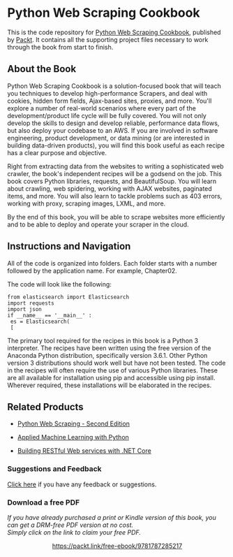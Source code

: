 


# Python Web Scraping Cookbook
This is the code repository for [Python Web Scraping Cookbook](https://www.packtpub.com/big-data-and-business-intelligence/python-web-scraping-cookbook?utm_source=github&utm_medium=repository&utm_campaign=9781787285217), published by [Packt](https://www.packtpub.com/?utm_source=github). It contains all the supporting project files necessary to work through the book from start to finish.
## About the Book
Python Web Scraping Cookbook is a solution-focused book that will teach you techniques to develop high-performance Scrapers, and deal with cookies, hidden form fields, Ajax-based sites, proxies, and more. You'll explore a number of real-world scenarios where every part of the development/product life cycle will be fully covered. You will not only develop the skills to design and develop reliable, performance data flows, but also deploy your codebase to an AWS. If you are involved in software engineering, product development, or data mining (or are interested in building data-driven products), you will find this book useful as each recipe has a clear purpose and objective.

Right from extracting data from the websites to writing a sophisticated web crawler, the book's independent recipes will be a godsend on the job. This book covers Python libraries, requests, and BeautifulSoup. You will learn about crawling, web spidering, working with AJAX websites, paginated items, and more. You will also learn to tackle problems such as 403 errors, working with proxy, scraping images, LXML, and more.

By the end of this book, you will be able to scrape websites more efficiently and to be able to deploy and operate your scraper in the cloud.

## Instructions and Navigation
All of the code is organized into folders. Each folder starts with a number followed by the application name. For example, Chapter02.



The code will look like the following:
```
from elasticsearch import Elasticsearch
import requests
import json
if __name__ == '__main__' :
 es = Elasticsearch(
 [
```

The primary tool required for the recipes in this book is a Python 3 interpreter. The recipes
have been written using the free version of the Anaconda Python distribution, specifically
version 3.6.1. Other Python version 3 distributions should work well but have not been
tested.
The code in the recipes will often require the use of various Python libraries. These are all
available for installation using pip and accessible using pip install. Wherever required,
these installations will be elaborated in the recipes.

## Related Products
* [Python Web Scraping - Second Edition](https://www.packtpub.com/big-data-and-business-intelligence/python-web-scraping-second-edition?utm_source=github&utm_medium=repository&utm_campaign=9781786462589)

* [Applied Machine Learning with Python](https://www.packtpub.com/big-data-and-business-intelligence/applied-machine-learning-python?utm_source=github&utm_medium=repository&utm_campaign=9781788297066)

* [Building RESTful Web services with .NET Core](https://www.packtpub.com/application-development/building-restful-web-services-net-core?utm_source=github&utm_medium=repository&utm_campaign=9781788291576)

### Suggestions and Feedback
[Click here](https://docs.google.com/forms/d/e/1FAIpQLSe5qwunkGf6PUvzPirPDtuy1Du5Rlzew23UBp2S-P3wB-GcwQ/viewform) if you have any feedback or suggestions.
### Download a free PDF

 <i>If you have already purchased a print or Kindle version of this book, you can get a DRM-free PDF version at no cost.<br>Simply click on the link to claim your free PDF.</i>
<p align="center"> <a href="https://packt.link/free-ebook/9781787285217">https://packt.link/free-ebook/9781787285217 </a> </p>